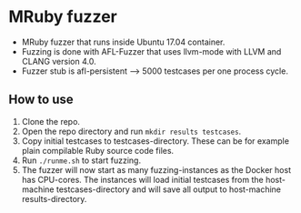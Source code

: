 # MRuby fuzzer

* MRuby fuzzer that runs inside Ubuntu 17.04 container.
* Fuzzing is done with AFL-Fuzzer that uses llvm-mode with LLVM and CLANG version 4.0.
* Fuzzer stub is afl-persistent --> 5000 testcases per one process cycle.

## How to use

1. Clone the repo.
2. Open the repo directory and run `mkdir results testcases`.
3. Copy initial testcases to testcases-directory. These can be for example plain compilable Ruby source code files.
4. Run `./runme.sh` to start fuzzing.
5. The fuzzer will now start as many fuzzing-instances as the Docker host has CPU-cores. The instances will load initial testcases from the host-machine testcases-directory and will save all output to host-machine results-directory. 
